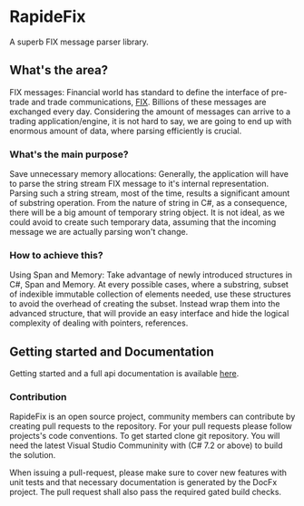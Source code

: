 
# RapideFix
A superb FIX message parser library.

## What's the area?
FIX messages: Financial world has standard to define the interface of pre-trade and trade communications, [FIX](https://en.wikipedia.org/wiki/Financial_Information_eXchange). Billions of these messages are exchanged every day. Considering the amount of messages can arrive to a trading application/engine, it is not hard to say, we are going to end up with enormous amount of data, where parsing efficiently is crucial.

### What's the main purpose?
Save unnecessary memory allocations: Generally, the application will have to parse the string stream FIX message to it's internal representation. Parsing such a string stream, most of the time, results a significant amount of substring operation. From the nature of string in C#, as a consequence, there will be a big amount of temporary string object. It is not ideal, as we could avoid to create such temporary data, assuming that the incoming message we are actually parsing won't change.

### How to achieve this?
Using Span<T> and Memory<T>: Take advantage of newly introduced structures in C#, Span<T> and Memory<T>. At every possible cases, where a substring, subset of indexible immutable collection of elements needed, use these structures to avoid the overhead of creating the subset. Instead wrap them into the advanced structure, that will provide an easy interface and hide the logical complexity of dealing with pointers, references.

## Getting started and Documentation

Getting started and a full api documentation is available [here](https://danubedev.github.io/rapidefix/).

### Contribution

RapideFix is an open source project, community members can contribute by creating pull requests to the repository. For your pull requests please follow projects's code conventions.
To get started clone git repository. You will need the latest Visual Studio Communinity with (C# 7.2 or above) to build the solution.

When issuing a pull-request, please make sure to cover new features with unit tests and that necessary documentation is generated by the DocFx project. The pull request shall also pass the required gated build checks.


